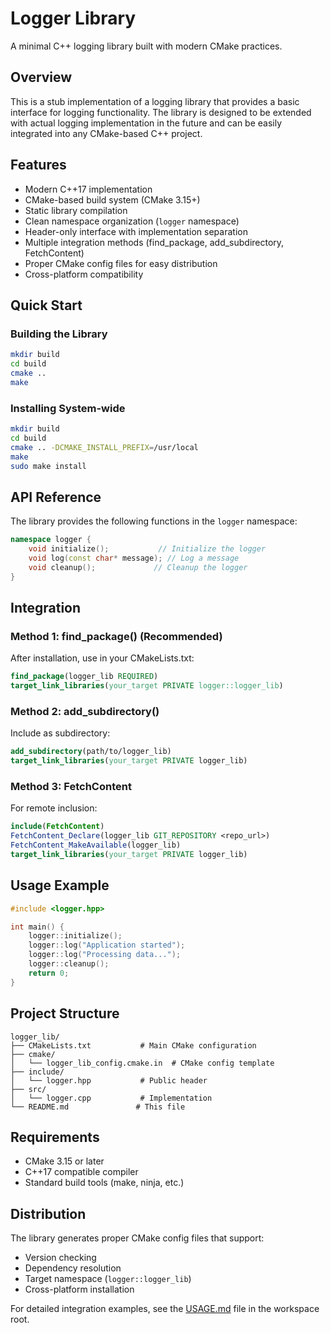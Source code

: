 # Logger Library

A minimal C++ logging library built with modern CMake practices.

## Overview

This is a stub implementation of a logging library that provides a basic interface for logging functionality. The library is designed to be extended with actual logging implementation in the future and can be easily integrated into any CMake-based C++ project.

## Features

- Modern C++17 implementation
- CMake-based build system (CMake 3.15+)
- Static library compilation
- Clean namespace organization (`logger` namespace)
- Header-only interface with implementation separation
- Multiple integration methods (find_package, add_subdirectory, FetchContent)
- Proper CMake config files for easy distribution
- Cross-platform compatibility

## Quick Start

### Building the Library

```bash
mkdir build
cd build
cmake ..
make
```

### Installing System-wide

```bash
mkdir build
cd build
cmake .. -DCMAKE_INSTALL_PREFIX=/usr/local
make
sudo make install
```

## API Reference

The library provides the following functions in the `logger` namespace:

```cpp
namespace logger {
    void initialize();           // Initialize the logger
    void log(const char* message); // Log a message
    void cleanup();             // Cleanup the logger
}
```

## Integration

### Method 1: find_package() (Recommended)

After installation, use in your CMakeLists.txt:

```cmake
find_package(logger_lib REQUIRED)
target_link_libraries(your_target PRIVATE logger::logger_lib)
```

### Method 2: add_subdirectory()

Include as subdirectory:

```cmake
add_subdirectory(path/to/logger_lib)
target_link_libraries(your_target PRIVATE logger_lib)
```

### Method 3: FetchContent

For remote inclusion:

```cmake
include(FetchContent)
FetchContent_Declare(logger_lib GIT_REPOSITORY <repo_url>)
FetchContent_MakeAvailable(logger_lib)
target_link_libraries(your_target PRIVATE logger_lib)
```

## Usage Example

```cpp
#include <logger.hpp>

int main() {
    logger::initialize();
    logger::log("Application started");
    logger::log("Processing data...");
    logger::cleanup();
    return 0;
}
```

## Project Structure

```
logger_lib/
├── CMakeLists.txt           # Main CMake configuration
├── cmake/
│   └── logger_lib_config.cmake.in  # CMake config template
├── include/
│   └── logger.hpp           # Public header
├── src/
│   └── logger.cpp           # Implementation
└── README.md               # This file
```

## Requirements

- CMake 3.15 or later
- C++17 compatible compiler
- Standard build tools (make, ninja, etc.)

## Distribution

The library generates proper CMake config files that support:
- Version checking
- Dependency resolution
- Target namespace (`logger::logger_lib`)
- Cross-platform installation

For detailed integration examples, see the [USAGE.md](../USAGE.md) file in the workspace root.
